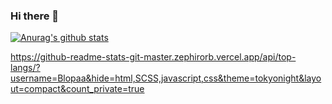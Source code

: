 ### Hi there 👋

[![Anurag's github stats](https://github-readme-stats.vercel.app/api?username=Blopaa)](https://github.com/anuraghazra/github-readme-stats)

https://github-readme-stats-git-master.zephirorb.vercel.app/api/top-langs/?username=Blopaa&hide=html,SCSS,javascript,css&theme=tokyonight&layout=compact&count_private=true

<!--
**Blopaa/Blopaa** is a ✨ _special_ ✨ repository because its `README.md` (this file) appears on your GitHub profile.

Here are some ideas to get you started:

- 🔭 I’m currently working on ...
- 🌱 I’m currently learning ...
- 👯 I’m looking to collaborate on ...
- 🤔 I’m looking for help with ...
- 💬 Ask me about ...
- 📫 How to reach me: ...
- 😄 Pronouns: ...
- ⚡ Fun fact: ...
-->
